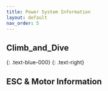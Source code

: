 ```yaml
---
title: Power System Information
layout: default
nav_order: 5
---
```


## **Climb_and_Dive** ##
{: .text-blue-000}
{: .text-right}

## ESC & Motor Information ##
